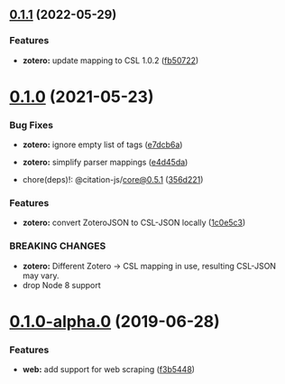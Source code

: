 ## [0.1.1](https://github.com/citation-js/plugin-zotero-translation-server/compare/v0.1.0...v0.1.1) (2022-05-29)


### Features

* **zotero:** update mapping to CSL 1.0.2 ([fb50722](https://github.com/citation-js/plugin-zotero-translation-server/commit/fb50722f555aaaaeaa2b37cfe796d2ce34f5142b))



# [0.1.0](https://github.com/citation-js/plugin-zotero-translation-server/compare/v0.1.0-alpha.0...v0.1.0) (2021-05-23)


### Bug Fixes

* **zotero:** ignore empty list of tags ([e7dcb6a](https://github.com/citation-js/plugin-zotero-translation-server/commit/e7dcb6ab10bf280f283d70aff636200b2058c615))
* **zotero:** simplify parser mappings ([e4d45da](https://github.com/citation-js/plugin-zotero-translation-server/commit/e4d45daa784c2b3161028dce3dca7277de239463))


* chore(deps)!: @citation-js/core@0.5.1 ([356d221](https://github.com/citation-js/plugin-zotero-translation-server/commit/356d221715248b26c08030fdeddd464b0dcd9bd0))


### Features

* **zotero:** convert ZoteroJSON to CSL-JSON locally ([1c0e5c3](https://github.com/citation-js/plugin-zotero-translation-server/commit/1c0e5c3cc1aa63e7720af129ce42a49aa1c6b86e))


### BREAKING CHANGES

* **zotero:** Different Zotero -> CSL mapping in use, resulting 
CSL-JSON may vary.
* drop Node 8 support



# [0.1.0-alpha.0](https://github.com/citation-js/plugin-zotero-translation-server/compare/f3b5448698e964f575e95016e582ef59dc8a88f2...v0.1.0-alpha.0) (2019-06-28)


### Features

* **web:** add support for web scraping ([f3b5448](https://github.com/citation-js/plugin-zotero-translation-server/commit/f3b5448698e964f575e95016e582ef59dc8a88f2))



